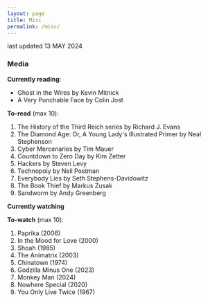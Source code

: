```yaml
---
layout: page
title: Misc
permalink: /misc/
---
```


last updated 13 MAY 2024

### Media
**Currently reading**:
- Ghost in the Wires by Kevin Mitnick
- A Very Punchable Face by Colin Jost

**To-read** (max 10):
1. The History of the Third Reich series by Richard J. Evans
2. The Diamond Age: Or, A Young Lady's Illustrated Primer by Neal Stephenson
3. Cyber Mercenaries by Tim Mauer
4. Countdown to Zero Day by Kim Zetter
5. Hackers by Steven Levy
6. Technopoly by Neil Postman
7. Everybody Lies by Seth Stephens-Davidowitz
8. The Book Thief by Markus Zusak
9. Sandworm by Andy Greenberg

**Currently watching**


**To-watch** (max 10):
1. Paprika (2006)
2. In the Mood for Love (2000)
3. Shoah (1985)
4. The Animatrix (2003)
5. Chinatown (1974)
6. Godzilla Minus One (2023)
7. Monkey Man (2024)
8. Nowhere Special (2020)
9. You Only Live Twice (1967)